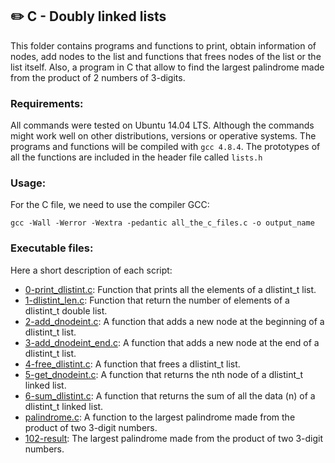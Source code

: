 ## :pencil2: C - Doubly linked lists
This folder contains programs and functions to print, obtain information of nodes, add nodes to the list and functions that frees nodes of the list or the list itself. Also, a program in C that allow to find the largest palindrome made from the product of 2 numbers of 3-digits.  

### Requirements:
All commands were tested on Ubuntu 14.04 LTS. Although the commands might work well on other distributions, versions or operative systems. The programs and functions will be compiled with `gcc 4.8.4`. The prototypes of all the functions are included in the header file called  `lists.h`

### Usage:
For the C file, we need to use the compiler GCC:

    gcc -Wall -Werror -Wextra -pedantic all_the_c_files.c -o output_name

### Executable files:
Here a short description of each script:

+ [0-print_dlistint.c](https://github.com/dmhenaopa/holbertonschool-low_level_programming/blob/main/0x17-doubly_linked_lists/0-print_dlistint.c): Function that prints all the elements of a dlistint_t list.
+ [1-dlistint_len.c](https://github.com/dmhenaopa/holbertonschool-low_level_programming/blob/main/0x17-doubly_linked_lists/1-dlistint_len.c): Function that return the number of elements of a dlistint_t double list.
+ [2-add_dnodeint.c](https://github.com/dmhenaopa/holbertonschool-low_level_programming/blob/main/0x17-doubly_linked_lists/2-add_dnodeint.c): A function that adds a new node at the beginning of a dlistint_t list.
+ [3-add_dnodeint_end.c](https://github.com/dmhenaopa/holbertonschool-low_level_programming/blob/main/0x17-doubly_linked_lists/3-add_dnodeint_end.c): A function that adds a new node at the end of a dlistint_t list.
+ [4-free_dlistint.c](https://github.com/dmhenaopa/holbertonschool-low_level_programming/blob/main/0x17-doubly_linked_lists/4-free_dlistint.c): A function that frees a dlistint_t list.
+ [5-get_dnodeint.c](https://github.com/dmhenaopa/holbertonschool-low_level_programming/blob/main/0x17-doubly_linked_lists/5-get_dnodeint.c): A function that returns the nth node of a dlistint_t linked list.
+ [6-sum_dlistint.c](https://github.com/dmhenaopa/holbertonschool-low_level_programming/blob/main/0x17-doubly_linked_lists/6-sum_dlistint.c): A function that returns the sum of all the data (n) of a dlistint_t linked list.
+ [palindrome.c](https://github.com/dmhenaopa/holbertonschool-low_level_programming/blob/main/0x17-doubly_linked_lists/palindrome.c): A function to the largest palindrome made from the product of two 3-digit numbers.
+ [102-result](https://github.com/dmhenaopa/holbertonschool-low_level_programming/blob/main/0x17-doubly_linked_lists/102-result): The largest palindrome made from the product of two 3-digit numbers.
<!--stackedit_data:
eyJoaXN0b3J5IjpbODU3NTU0Mjk0LC0xNDYzMTQxMzQyLC03MD
ExMzQ0OTMsNTM5ODA0NTU3XX0=
-->